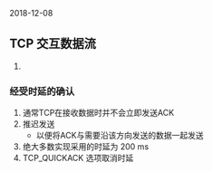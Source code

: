 2018-12-08

## TCP 交互数据流
1. 

### 经受时延的确认
1. 通常TCP在接收数据时并不会立即发送ACK
2. 推迟发送
    - 以便将ACK与需要沿该方向发送的数据一起发送
3. 绝大多数实现采用的时延为 200 ms
4. TCP_QUICKACK 选项取消时延